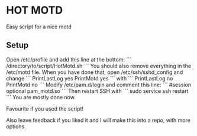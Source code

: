 # HOT MOTD
Easy script for a nice motd

## Setup
Open /etc/profile and add this line at the bottom:
´´´
/directory/to/script/HotMotd.sh
´´´
You should also remove everything in the /etc/motd file.
When you have done that, open /etc/ssh/sshd_config and change
´´´
PrintLastLog yes
PrintMotd yes
´´´
with
´´´
PrintLastLog no
PrintMotd no
´´´
Modify /etc/pam.d/login and comment this line:
´´´
#session    optional   pam_motd.so
´´´
Then restart SSH with
´´´
sudo service ssh restart
´´´
You are mostly done now.

Favourite if you used the script!

Also leave feedback if you liked it and I will make this into a repo, with
more options.
